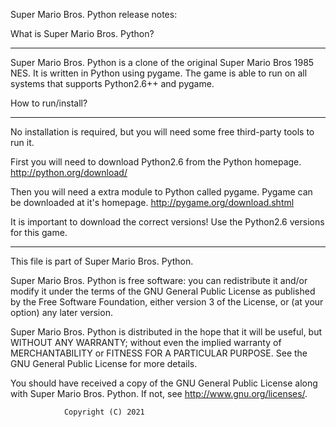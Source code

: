 Super Mario Bros. Python release notes:

What is Super Mario Bros. Python?
*********************************
Super Mario Bros. Python is a clone of the original Super Mario Bros 1985 NES.
It is written in Python using pygame. The game is able to run on all systems 
that supports Python2.6++ and pygame.


How to run/install?
*********************************
No installation is required, but you will need some free third-party tools to
run it.

First you will need to download Python2.6 from the Python homepage.
http://python.org/download/

Then you will need a extra module to Python called pygame. Pygame can be
downloaded at it's homepage.
http://pygame.org/download.shtml

It is important to download the correct versions! Use the Python2.6 versions 
for this game.


*********************************
This file is part of Super Mario Bros. Python.

Super Mario Bros. Python is free software: you can redistribute it and/or modify
it under the terms of the GNU General Public License as published by
the Free Software Foundation, either version 3 of the License, or
(at your option) any later version.

Super Mario Bros. Python is distributed in the hope that it will be useful,
but WITHOUT ANY WARRANTY; without even the implied warranty of
MERCHANTABILITY or FITNESS FOR A PARTICULAR PURPOSE.  See the
GNU General Public License for more details.

You should have received a copy of the GNU General Public License
along with Super Mario Bros. Python.  If not, see <http://www.gnu.org/licenses/>.

                Copyright (C) 2021
